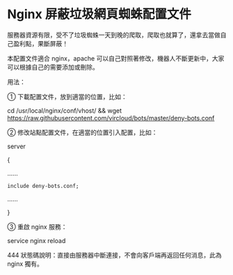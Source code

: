 # Nginx 屏蔽垃圾網頁蜘蛛配置文件



服務器資源有限，受不了垃圾蜘蛛一天到晚的爬取，爬取也就算了，還拿去當做自己盈利點，果斷屏蔽！

本配置文件適合 nginx，apache 可以自己對照著修改，機器人不斷更新中，大家可以根據自己的需要添加或刪除。


用法：

① 下載配置文件，放到適當的位置，比如：


cd /usr/local/nginx/conf/vhost/ && wget https://raw.githubusercontent.com/vircloud/bots/master/deny-bots.conf



② 修改站點配置文件，在適當的位置引入配置，比如：


server


{


  ......
  
   
    include deny-bots.conf;
    
    
  ......
  
  
}



③ 重啟 nginx 服務：


service nginx reload


444 狀態碼說明：直接由服務器中斷連接，不會向客戶端再返回任何消息，此為 nginx 獨有。
